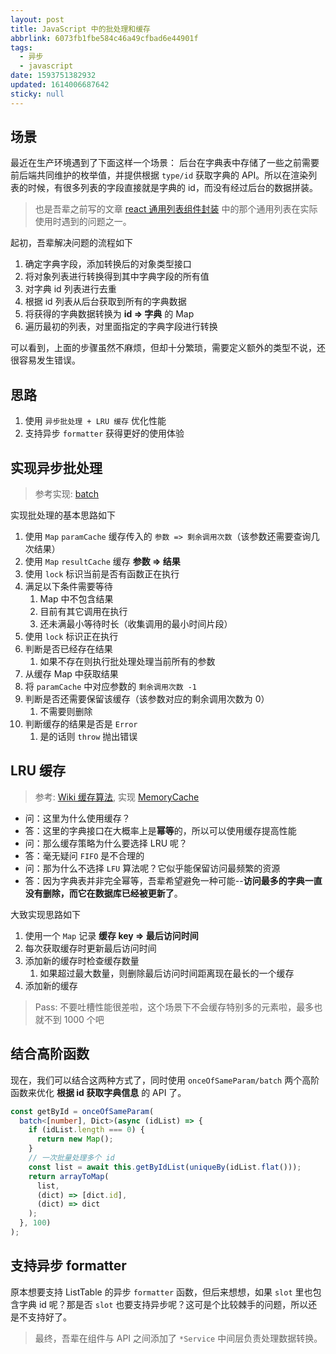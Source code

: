 ```yaml
---
layout: post
title: JavaScript 中的批处理和缓存
abbrlink: 6073fb1fbe584c46a49cfbad6e44901f
tags:
  - 异步
  - javascript
date: 1593751382932
updated: 1614006687642
sticky: null
---
```


## 场景

最近在生产环境遇到了下面这样一个场景：
后台在字典表中存储了一些之前需要前后端共同维护的枚举值，并提供根据 `type/id` 获取字典的 API。所以在渲染列表的时候，有很多列表的字段直接就是字典的 id，而没有经过后台的数据拼装。

> 也是吾辈之前写的文章 [react 通用列表组件封装](/p/c55a6470683e498f92ba05d7ff710b3a) 中的那个通用列表在实际使用时遇到的问题之一。

起初，吾辈解决问题的流程如下

1. 确定字典字段，添加转换后的对象类型接口
2. 将对象列表进行转换得到其中字典字段的所有值
3. 对字典 id 列表进行去重
4. 根据 id 列表从后台获取到所有的字典数据
5. 将获得的字典数据转换为 **id => 字典** 的 Map
6. 遍历最初的列表，对里面指定的字典字段进行转换

可以看到，上面的步骤虽然不麻烦，但却十分繁琐，需要定义额外的类型不说，还很容易发生错误。

## 思路

1. 使用 `异步批处理 + LRU 缓存` 优化性能
2. 支持异步 `formatter` 获得更好的使用体验

## 实现异步批处理

> 参考实现: [batch](https://github.com/rxliuli/rx-util/blob/dev/src/module/function/batch.ts)

实现批处理的基本思路如下

1. 使用 `Map` `paramCache` 缓存传入的 `参数 => 剩余调用次数`（该参数还需要查询几次结果）
2. 使用 `Map` `resultCache` 缓存 **参数 => 结果**
3. 使用 `lock` 标识当前是否有函数正在执行
4. 满足以下条件需要等待
   1. Map 中不包含结果
   2. 目前有其它调用在执行
   3. 还未满最小等待时长（收集调用的最小时间片段）
5. 使用 `lock` 标识正在执行
6. 判断是否已经存在结果
   1. 如果不存在则执行批处理处理当前所有的参数
7. 从缓存 Map 中获取结果
8. 将 `paramCache` 中对应参数的 `剩余调用次数 -1`
9. 判断是否还需要保留该缓存（该参数对应的剩余调用次数为 0）
   1. 不需要则删除
10. 判断缓存的结果是否是 `Error`
    1. 是的话则 `throw` 抛出错误

## LRU 缓存

> 参考: [Wiki 缓存算法](https://en.wikipedia.org/wiki/Cache_replacement_policies), 实现 [MemoryCache](https://github.com/rxliuli/rx-util/blob/dev/src/module/cache/MemoryCache.ts)

- 问：这里为什么使用缓存？
- 答：这里的字典接口在大概率上是**幂等**的，所以可以使用缓存提高性能
- 问：那么缓存策略为什么要选择 LRU 呢？
- 答：毫无疑问 `FIFO` 是不合理的
- 问：那为什么不选择 `LFU` 算法呢？它似乎能保留访问最频繁的资源
- 答：因为字典表并非完全幂等，吾辈希望避免一种可能--**访问最多的字典一直没有删除，而它在数据库已经被更新了**。

大致实现思路如下

1. 使用一个 `Map` 记录 **缓存 key => 最后访问时间**
2. 每次获取缓存时更新最后访问时间
3. 添加新的缓存时检查缓存数量
   1. 如果超过最大数量，则删除最后访问时间距离现在最长的一个缓存
4. 添加新的缓存

> Pass: 不要吐槽性能很差啦，这个场景下不会缓存特别多的元素啦，最多也就不到 1000 个吧

## 结合高阶函数

现在，我们可以结合这两种方式了，同时使用 `onceOfSameParam/batch` 两个高阶函数来优化 **根据 id 获取字典信息** 的 API 了。

```ts
const getById = onceOfSameParam(
  batch<[number], Dict>(async (idList) => {
    if (idList.length === 0) {
      return new Map();
    }
    // 一次批量处理多个 id
    const list = await this.getByIdList(uniqueBy(idList.flat()));
    return arrayToMap(
      list,
      (dict) => [dict.id],
      (dict) => dict
    );
  }, 100)
);
```

## 支持异步 formatter

原本想要支持 ListTable 的异步 `formatter` 函数，但后来想想，如果 `slot` 里也包含字典 id 呢？那是否 `slot` 也要支持异步呢？这可是个比较棘手的问题，所以还是不支持好了。

> 最终，吾辈在组件与 API 之间添加了 `*Service` 中间层负责处理数据转换。
